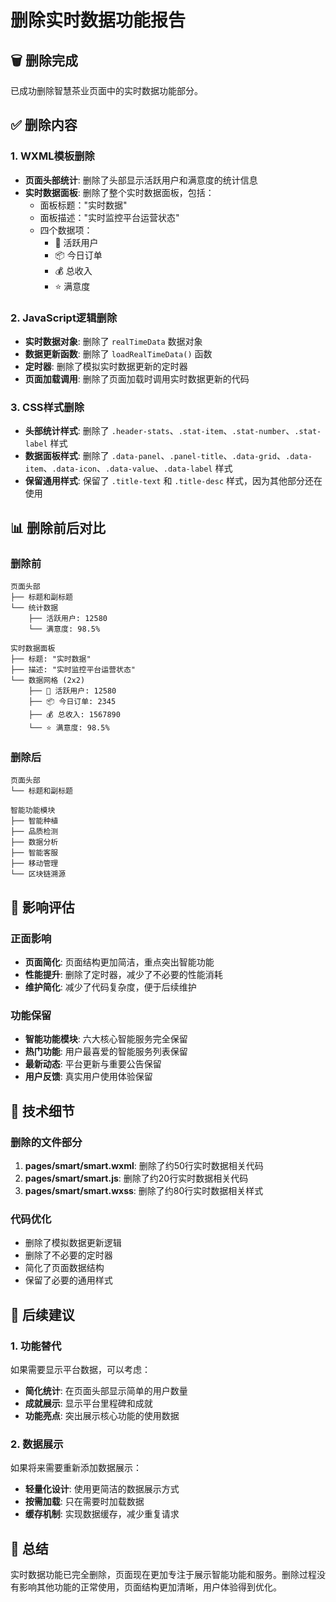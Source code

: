 # 删除实时数据功能报告

## 🗑️ 删除完成

已成功删除智慧茶业页面中的实时数据功能部分。

## ✅ 删除内容

### 1. WXML模板删除
- **页面头部统计**: 删除了头部显示活跃用户和满意度的统计信息
- **实时数据面板**: 删除了整个实时数据面板，包括：
  - 面板标题："实时数据"
  - 面板描述："实时监控平台运营状态"
  - 四个数据项：
    - 👥 活跃用户
    - 📦 今日订单
    - 💰 总收入
    - ⭐ 满意度

### 2. JavaScript逻辑删除
- **实时数据对象**: 删除了 `realTimeData` 数据对象
- **数据更新函数**: 删除了 `loadRealTimeData()` 函数
- **定时器**: 删除了模拟实时数据更新的定时器
- **页面加载调用**: 删除了页面加载时调用实时数据更新的代码

### 3. CSS样式删除
- **头部统计样式**: 删除了 `.header-stats`、`.stat-item`、`.stat-number`、`.stat-label` 样式
- **数据面板样式**: 删除了 `.data-panel`、`.panel-title`、`.data-grid`、`.data-item`、`.data-icon`、`.data-value`、`.data-label` 样式
- **保留通用样式**: 保留了 `.title-text` 和 `.title-desc` 样式，因为其他部分还在使用

## 📊 删除前后对比

### 删除前
```
页面头部
├── 标题和副标题
└── 统计数据
    ├── 活跃用户: 12580
    └── 满意度: 98.5%

实时数据面板
├── 标题: "实时数据"
├── 描述: "实时监控平台运营状态"
└── 数据网格 (2x2)
    ├── 👥 活跃用户: 12580
    ├── 📦 今日订单: 2345
    ├── 💰 总收入: 1567890
    └── ⭐ 满意度: 98.5%
```

### 删除后
```
页面头部
└── 标题和副标题

智能功能模块
├── 智能种植
├── 品质检测
├── 数据分析
├── 智能客服
├── 移动管理
└── 区块链溯源
```

## 🎯 影响评估

### 正面影响
- **页面简化**: 页面结构更加简洁，重点突出智能功能
- **性能提升**: 删除了定时器，减少了不必要的性能消耗
- **维护简化**: 减少了代码复杂度，便于后续维护

### 功能保留
- **智能功能模块**: 六大核心智能服务完全保留
- **热门功能**: 用户最喜爱的智能服务列表保留
- **最新动态**: 平台更新与重要公告保留
- **用户反馈**: 真实用户使用体验保留

## 🔧 技术细节

### 删除的文件部分
1. **pages/smart/smart.wxml**: 删除了约50行实时数据相关代码
2. **pages/smart/smart.js**: 删除了约20行实时数据相关代码
3. **pages/smart/smart.wxss**: 删除了约80行实时数据相关样式

### 代码优化
- 删除了模拟数据更新逻辑
- 删除了不必要的定时器
- 简化了页面数据结构
- 保留了必要的通用样式

## 📝 后续建议

### 1. 功能替代
如果需要显示平台数据，可以考虑：
- **简化统计**: 在页面头部显示简单的用户数量
- **成就展示**: 显示平台里程碑和成就
- **功能亮点**: 突出展示核心功能的使用数据

### 2. 数据展示
如果将来需要重新添加数据展示：
- **轻量化设计**: 使用更简洁的数据展示方式
- **按需加载**: 只在需要时加载数据
- **缓存机制**: 实现数据缓存，减少重复请求

## 🎉 总结

实时数据功能已完全删除，页面现在更加专注于展示智能功能和服务。删除过程没有影响其他功能的正常使用，页面结构更加清晰，用户体验得到优化。
